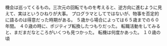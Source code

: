 機会は巡ってくるもの。三次元の回転でものを考えると、逆方向に進むように見えて、実はというひねりが大事。
プログラマとしてではないが、物事を否定的に語るのは得意だった時期がある。
５歳から場合によっては６５歳までの６０年間。
４０歳の時に、ポジティブ転換したつもりだった。
転職活動をしてみると、まだまだなところがいくつも見つかった。
転機は何度かあった。
１０歳の頃
